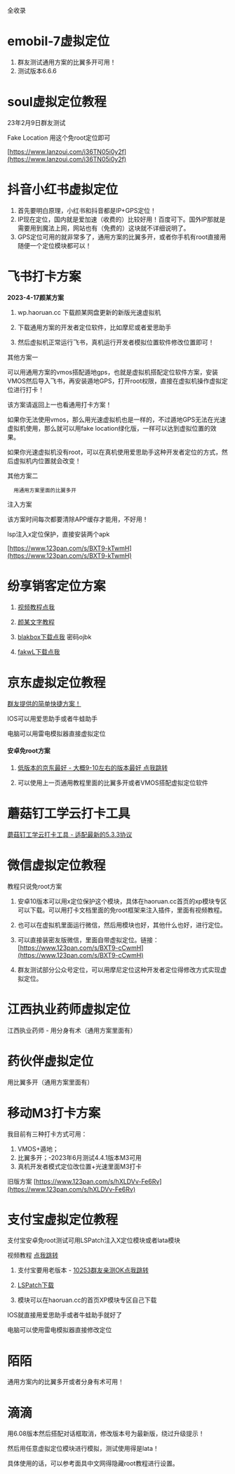 全收录

# emobil-7虚拟定位

1. 群友测试通用方案的比翼多开可用！
1. 测试版本6.6.6

# soul虚拟定位教程

23年2月9日群友测试

Fake Location 用这个免root定位即可

[https://www.lanzoui.com/i36TN05i0y2f](https://www.lanzoui.com/i36TN05i0y2f)

# 抖音小红书虚拟定位

1. 首先要明白原理，小红书和抖音都是IP+GPS定位！
2. IP现在定位，国内就是爱加速（收费的）比较好用！百度可下。国外IP那就是需要用到魔法上网，网站也有（免费的）这块就不详细说明了。
3. GPS定位可用的就非常多了，通用方案的比翼多开，或者你手机有root直接用随便一个定位模块都可以！

# 飞书打卡方案

**2023-4-17颜某方案**

1. wp.haoruan.cc 下载颜某网盘更新的新版光速虚拟机

2. 下载通用方案的开发者定位软件，比如摩尼或者爱思助手

3. 然后虚拟机正常运行飞书，真机运行开发者模拟位置软件修改位置即可！


其他方案一

  可以用通用方案的vmos搭配遁地gps，也就是虚拟机搭配定位软件方案，安装VMOS然后导入飞书，再安装遁地GPS，打开root权限，直接在虚拟机操作虚拟定位进行打卡！

  该方案请返回上一也看通用打卡方案！

  如果你无法使用vmos，那么用光速虚拟机也是一样的，不过遁地GPS无法在光速虚拟机使用，那么就可以用fake location绿化版，一样可以达到虚拟位置的效果。

  如果你光速虚拟机没有root，可以在真机使用爱思助手这种开发者定位的方式，然后虚拟机内位置就会改变！

其他方案二

      用通用方案里面的比翼多开

注入方案

  该方案时间每次都要清除APP缓存才能用，不好用！

  lsp注入x定位保护，直接安装两个apk

  [https://www.123pan.com/s/BXT9-kTwmH](https://www.123pan.com/s/BXT9-kTwmH)

# 纷享销客定位方案

1. [视频教程点我](https://streamja.com/GokoO)

2. [颜某文字教程](https://www.coolapk.com/feed/40073565?shareKey=ODA4NzFiZDgwMzU1NjM0YTJhYzA~&shareUid=1655497&shareFrom=com.coolapk.market_12.3.2)

3. [blakbox下载点我](https://nalankang.lanzouo.com/b00vkf9ub) 密码ojbk

4. [fakwL下载点我](https://aming.lanzouv.com/isfiD0cgdnsd)

# 京东虚拟定位教程

[群友提供的简单快捷方案！](https://www.kdocs.cn/l/ccHprQZnqu1o)

IOS可以用爱思助手或者牛蛙助手

电脑可以用雷电模拟器直接虚拟定位

#### 安卓免root方案

1. [低版本的京东最好 - 大概9-10左右的版本最好 点我跳转](https://www.wandoujia.com/apps/279987/history?spm=aligames_platform_ug.wdj_seo.0.0.4c744260BywWvJ)

2. 可以使用上一页通用教程里面的比翼多开或者VMOS搭配虚拟定位软件

# 蘑菇钉工学云打卡工具

[蘑菇钉工学云打卡工具 - 适配最新的5.3.3协议](https://aming.lanzouf.com/iGIA50lvhadi)

# 微信虚拟定位教程

教程只说免root方案

1. 安卓10版本可以用x定位保护这个模块，具体在haoruan.cc首页的xp模块专区可以下载。可以用打卡文档里面的免root框架来注入插件，里面有视频教程。

2. 也可以在虚拟机里面运行微信，然后用模块也好，其他什么也好，进行定位。

3. 可以直接装密友版微信，里面自带虚拟定位。链接：[https://www.123pan.com/s/BXT9-cCwmH](https://www.123pan.com/s/BXT9-cCwmH)

4. 群友测试部分公众号定位，可以用摩尼定位这种开发者定位得修改方式实现虚拟定位。

# 江西执业药师虚拟定位

江西执业药师 - 用分身有术（通用方案里面有）

# 药伙伴虚拟定位

用比翼多开（通用方案里面有）

# 移动M3打卡方案

我目前有三种打卡方式可用：

1. VMOS+遁地；
2. 比翼多开；-2023年6月测试4.4.1版本M3可用
3. 真机开发者模式定位改位置+光速里面M3打卡

旧版方案 [https://www.123pan.com/s/hXLDVv-Fe6Rv](https://www.123pan.com/s/hXLDVv-Fe6Rv)

# 支付宝虚拟定位教程

支付宝安卓免root测试可用LSPatch注入X定位模块或者lata模块

视频教程 [点我跳转](http://wp.haoruan.cc/%E6%95%99%E7%A8%8B%E8%A7%86%E9%A2%91/LSP%E6%A1%86%E6%9E%B6%E5%86%85%E7%BD%AE%E6%A8%A1%E5%9D%97%EF%BC%8C%E5%85%8Droot.mp4)

1. 支付宝要用老版本 - [10253群友亲测OK点我跳转](https://www.wandoujia.com/apps/279979/history?spm=aligames_platform_ug.wdj_seo.0.0.46c35615kO3gko)

2. [LSPatch下载](https://wk.aminggood.cn/%E6%95%99%E7%A8%8B%E5%88%86%E4%BA%AB/%E5%AE%89%E5%8D%93%E6%A1%86%E6%9E%B6%E7%A5%9E%E5%99%A8)

3. 模块可以在haoruan.cc的首页XP模块专区自己下载

IOS就直接用爱思助手或者牛蛙助手就好了

电脑可以使用雷电模拟器直接修改定位

# 陌陌

通用方案内的比翼多开或者分身有术可用！

# 滴滴

用6.08版本然后搭配对话框取消，修改版本号为最新版，绕过升级提示！

然后用任意虚拟定位模块进行模拟，测试使用得是lata！

具体使用的话，可以参考面具中文网得隐藏root教程进行设置。

